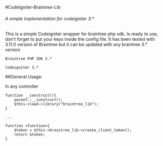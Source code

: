 #CodeIgniter-Braintree-Lib
###### A simple implementation for codeigniter 3.*

This is a simple Codeigniter wrapper for braintree php sdk.
Is ready to use, don't forget to put your keys inside the config file.
It has been tested with 3.11.0 version of Braintree but it can be updated with any braintree 3.* version

`Braintree PHP SDK 3.*`

`Codeigniter 3.*`

##General Usage:

  In any controller
  
  ```
  function __construct(){
      parent::__construct();
      $this->load->library("braintree_lib");
  }

  ...

  function <function>{
      $token = $this->braintree_lib->create_client_token();
      return $token;
  }
  ```
  
  
